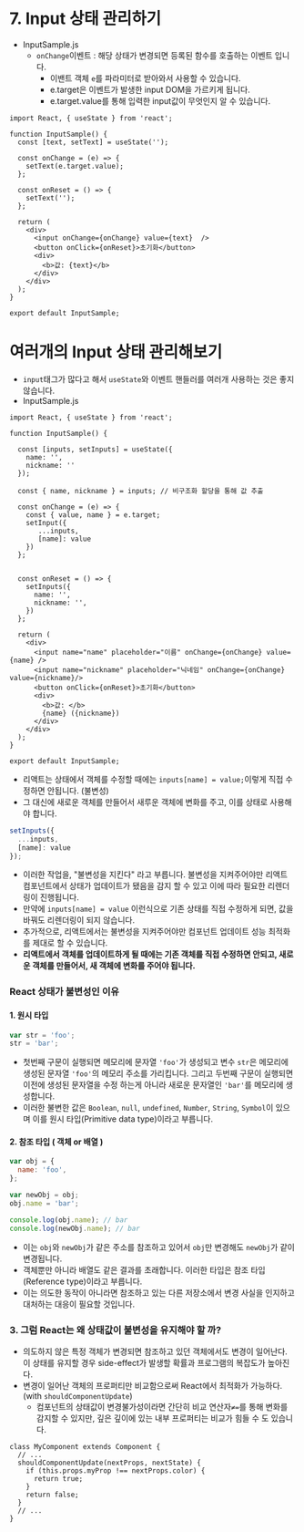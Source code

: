# 7. Input 상태 관리하기

- InputSample.js
  - `onChange`이벤트 : 해당 상태가 변경되면 등록된 함수를 호출하는 이벤트 입니다.
    - 이밴트 객체 `e`를 파라미터로 받아와서 사용할 수 있습니다.
    - e.target은 이벤트가 발생한 input DOM을 가르키게 됩니다.
    - e.target.value를 통해 입력한 input값이 무엇인지 알 수 있습니다.

```react
import React, { useState } from 'react';

function InputSample() {
  const [text, setText] = useState('');

  const onChange = (e) => {
    setText(e.target.value);
  };

  const onReset = () => {
    setText('');
  };

  return (
    <div>
      <input onChange={onChange} value={text}  />
      <button onClick={onReset}>초기화</button>
      <div>
        <b>값: {text}</b>
      </div>
    </div>
  );
}

export default InputSample;
```





# 여러개의 Input 상태 관리해보기

- `input`태그가 많다고 해서 `useState`와 이벤트 핸들러를 여러개 사용하는 것은 좋지 않습니다.
- InputSample.js

```react
import React, { useState } from 'react';

function InputSample() {
    
  const [inputs, setInputs] = useState({
    name: '',
    nickname: ''
  });
  
  const { name, nickname } = inputs; // 비구조화 할당을 통해 값 추출
    
  const onChange = (e) => {
    const { value, name } = e.target;
    setInput({
       ...inputs,
       [name]: value 
    })  
  };
    

  const onReset = () => {
    setInputs({
      name: '',
      nickname: '',
    })
  };

  return (
    <div>
      <input name="name" placeholder="이름" onChange={onChange} value={name} />
      <input name="nickname" placeholder="닉네임" onChange={onChange} value={nickname}/>
      <button onClick={onReset}>초기화</button>
      <div>
        <b>값: </b>
        {name} ({nickname})
      </div>
    </div>
  );
}

export default InputSample;
```



- 리액트는 상태에서 객체를 수정할 때에는 `inputs[name] = value;`이렇게 직접 수정하면 안됩니다. (불변성)
- 그 대신에 새로운 객체를 만들어서 새루운 객체에 변화를 주고, 이를 상태로 사용해야 합니다.

```js
setInputs({
  ...inputs,
  [name]: value
});
```



- 이러한 작업을, "불변성을 지킨다" 라고 부릅니다. 불변성을 지켜주어야만 리액트 컴포넌트에서 상태가 업데이트가 됐음을 감지 할 수 있고 이에 따라 필요한 리렌더링이 진행됩니다. 
- 만약에 `inputs[name] = value` 이런식으로 기존 상태를 직접 수정하게 되면, 값을 바꿔도 리렌더링이 되지 않습니다.
- 추가적으로, 리액트에서는 불변성을 지켜주어야만 컴포넌트 업데이트 성능 최적화를 제대로 할 수 있습니다.
- **리액트에서 객체를 업데이트하게 될 때에는 기존 객체를 직접 수정하면 안되고, 새로운 객체를 만들어서, 새 객체에 변화를 주어야 됩니다.**



### React 상태가 불변성인 이유



#### 1. 원시 타입

```js
var str = 'foo';
str = 'bar';
```

- 첫번째 구문이 실행되면 메모리에 문자열 `'foo'`가 생성되고 변수 `str`은 메모리에 생성된 문자열 `'foo'`의 메모리 주소를 가리킵니다. 그리고 두번째 구문이 실행되면 이전에 생성된 문자열을 수정 하는게 아니라 새로운 문자열인 `'bar'`를 메모리에 생성합니다. 
- 이러한 불변한 값은 `Boolean`, `null`, `undefined`, `Number`, `String`, `Symbol`이 있으며 이를 원시 타입(Primitive data type)이라고 부릅니다.



#### 2. 참조 타입 ( 객체 or 배열 )

```js
var obj = {
  name: 'foo',
};

var newObj = obj;
obj.name = 'bar';

console.log(obj.name); // bar
console.log(newObj.name); // bar
```

- 이는 `obj`와 `newObj`가 같은 주소를 참조하고 있어서 `obj`만 변경해도 `newObj`가 같이 변경됩니다. 
- 객체뿐만 아니라 배열도 같은 결과를 초래합니다. 이러한 타입은 참조 타입(Reference type)이라고 부릅니다. 
- 이는 의도한 동작이 아니라면 참조하고 있는 다른 저장소에서 변경 사실을 인지하고 대처하는 대응이 필요할 것입니다.



### 3. 그럼 React는 왜 상태값이 불변성을 유지해야 할 까?

- 의도하지 않은 특정 객체가 변경되면 참조하고 있던 객체에서도 변경이 일어난다. 이 상태를 유지할 경우 side-effect가 발생할 확률과 프로그램의 복잡도가 높아진다.
- 변경이 일어난 객체의 프로퍼티만 비교함으로써 React에서 최적화가 가능하다. (with `shouldComponentUpdate`)
  - 컴포넌트의 상태값이 변경불가성이라면 간단히 비교 연산자`≠=`를 통해 변화를 감지할 수 있지만, 깊은 깊이에 있는 내부 프로퍼티는 비교가 힘들 수 도 있습니다.

```react
class MyComponent extends Component {
  // ...
  shouldComponentUpdate(nextProps, nextState) {
    if (this.props.myProp !== nextProps.color) {
      return true;
    }
    return false;
  }
  // ...
}
```

